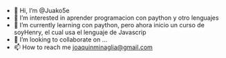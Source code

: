 - 👋 Hi, I’m @Juako5e
- 👀 I’m interested in aprender programacion con paython y otro lenguajes
- 🌱 I’m currently learning  con paython, pero ahora inicio un curso de soyHenry, el cual usa el lenguaje de Javascrip
- 💞️ I’m looking to collaborate on ...
- 📫 How to reach me joaquinminaglia@gmail.com

<!---
Juako5e/Juako5e is a ✨ special ✨ repository because its `README.md` (this file) appears on your GitHub profile.
You can click the Preview link to take a look at your changes.
--->
